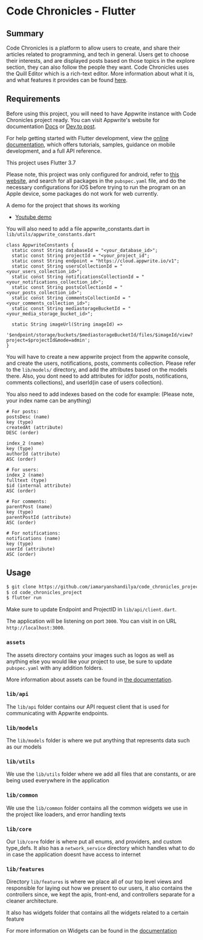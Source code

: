 # Code Chronicles - Flutter

## Summary

Code Chronicles is a platform to allow users to create, and share their articles related to programming, and tech in general. Users get to choose their interests, and are displayed posts based on those topics in the explore section, they can also follow the people they want. Code Chronicles uses the Quill Editor which is a rich-text editor. More information about what it is, and what features it provides can be found [here](https://pub.dev/packages/flutter_quill).

## Requirements

Before using this project, you will need to have Appwrite instance with Code Chronicles project ready. You can visit Appwrite's website for documentation [Docs](https://appwrite.io/docs) or [Dev.to post](https://dev.to/appwrite/did-we-just-build-a-netflix-clone-with-appwrite-28ok).

For help getting started with Flutter development, view the
[online documentation](https://docs.flutter.dev/), which offers tutorials,
samples, guidance on mobile development, and a full API reference.

This project uses Flutter 3.7

Please note, this project was only configured for android, refer to [this website](https://pub.dev/), and search for all packages in the `pubspec.yaml` file, and do the necessary configurations for iOS before trying to run the program on an Apple device, some packages do not work for web currently.

A demo for the project that shows its working
- [Youtube demo](https://youtu.be/Y3cCCpES-bg)

You will also need to add a file appwrite_constants.dart in `lib/utils/appwrite_constants.dart`

```
class AppwriteConstants {
  static const String databaseId = "<your_database_id>";
  static const String projectId = "<your_project_id";
  static const String endpoint = "https://cloud.appwrite.io/v1";
  static const String usersCollectionId = "<your_users_collection_id>";
  static const String notificationsCollectionId = "<your_notifications_collection_id>";
  static const String postsCollectionId = "<your_posts_collection_id>";
  static const String commentsCollectionId = "<your_comments_collection_id>";
  static const String mediastorageBucketId = "<your_media_storage_bucket_id>";

  static String imageUrl(String imageId) =>
      '$endpoint/storage/buckets/$mediastorageBucketId/files/$imageId/view?project=$projectId&mode=admin';
}

```

You will have to create a new appwrite project from the appwrite console, and create the users, notifications, posts, comments collection. Please refer to the `lib/models/` directory, and add the attributes based on the models there. Also, you dont need to add attributes for id(for posts, notifications, comments collections), and userId(in case of users collection).

You also need to add indexes based on the code for example: 
(Please note, your index name can be anything)

```
# For posts:  
postsDesc (name)
key (type)
createdAt (attribute)
DESC (order)

index_2 (name)
key (type)
authorId (attribute)
ASC (order)

# For users:
index_2 (name)
fulltext (type)
$id (internal attribute)
ASC (order)

# For comments:
parentPost (name)
key (type)
parentPostId (attribute)
ASC (order)

# For notifications:
notifications (name)
key (type)
userId (attribute)
ASC (order)
```

## Usage

```bash
$ git clone https://github.com/iamaryanshandilya/code_chronicles_project.git
$ cd code_chronicles_project
$ flutter run
```

Make sure to update Endpoint and ProjectID in `lib/api/client.dart`.

The application will be listening on port `3000`. You can visit in on URL `http://localhost:3000`.


### `assets`

The assets directory contains your images such as logos as well as anything else you would like your project to use, be sure to update `pubspec.yaml` with any addition folders.

More information about assets can be found in [the documentation](https://docs.flutter.dev/development/ui/assets-and-images).

### `lib/api`

The `lib/api` folder contains our API request client that is used for communicating with Appwrite endpoints.

### `lib/models`

The `lib/models` folder is where we put anything that represents data such as our models

### `lib/utils`

We use the `lib/utils` folder where we add all files that are constants, or are being used everywhere in the application

### `lib/common`

We use the `lib/common` folder contains all the common widgets we use in the project like loaders, and error handling texts

### `lib/core`

Our `lib/core` folder is where put all enums, and providers, and custom type_defs. It also has a `network_service` directory which handles what to do in case the application doesnt have access to internet

### `lib/features`

Directory `lib/features` is where we place all of our top level views and responsible for laying out how we present to our users, it also contains the controllers since, we kept the apis, front-end, and controllers separate for a cleaner architecture.

It also has widgets folder that contains all the widgets related to a certain feature

For more information on Widgets can be found in the [documentation](https://docs.flutter.dev/reference/widgets)
